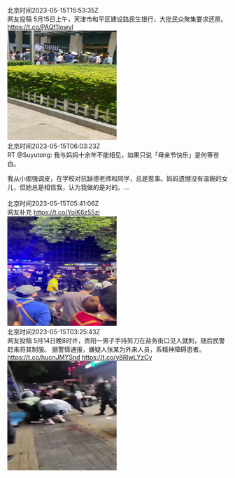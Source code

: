 北京时间2023-05-15T15:53:35Z<br>网友投稿
5月15日上午，天津市和平区建设路民生银行，大批民众聚集要求还房。 https://t.co/PAQf1Iowvl<br><img src='/temp/2023/1658017771467292674_0.jpg' width='250' height='250'><br>北京时间2023-05-15T06:03:23Z<br>RT @Suyutong: 我与妈妈十余年不能相见，如果只说「母亲节快乐」是何等苍白。

我从小倔强调皮，在学校对抗缺德老师和同学，总是惹事。妈妈遗憾没有温婉的女儿，但她总是相信我，认为我做的是对的。…<br><br>北京时间2023-05-15T05:41:06Z<br>网友补充 https://t.co/YoiK6z55zi<br><img src='/temp/2023/1657863631835471874_0.jpg' width='250' height='250'><br>北京时间2023-05-15T03:25:43Z<br>网友投稿
5月14日晚8时许，贵阳一男子手持剪刀在盐务街口见人就刺，随后民警赶来将其制服。
据警情通报，嫌疑人张某为外来人员，系精神障碍患者。 https://t.co/hucnJMYSnd https://t.co/y8RlwLYzCy<br><img src='/temp/2023/1657829561227264000_0.jpg' width='250' height='250'><br>